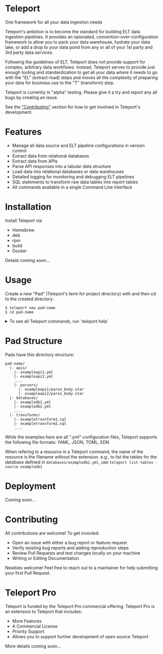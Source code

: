 # Teleport

One framework for all your data ingestion needs

Teleport's ambition is to become the standard for building ELT data ingestion pipelines. It provides an opionated, convention-over-configuration framework to allow you to pack your data warehouse, hydrate your data lake, or add a drop to your data pond from any or all of your 1st party and 3rd party data services.

Following the guidelines of ELT, Teleport does not provide support for complex, arbitrary data workflows. Instead, Teleport serves to provide just enough tooling and standardization to get all your data where it needs to go with the "EL" (extract-load) steps and moves all the complexity of preparing your data for business use to the "T" (transform) step.

Teleport is currently in "alpha" testing. Please give it a try and report any all bugs by creating an issue. 

See the ["Contributing"](#Contributing) section for how to get involved in Teleport's development.

# Features

* Manage all data source and ELT pipeline configurations in version control
* Extract data from relational databases
* Extract data from APIs
* Parse API responses into a tabular data structure
* Load data into relational databases or data warehouses
* Detailed logging for monitoring and debugging ELT pipelines
* SQL statements to transform raw data tables into report tables
* All commands available in a single Command Line Interface

# Installation

Install Teleport via

* Homebrew
* deb
* rpm
* build
* Docker

Details coming soon...

# Usage

Create a new "Pad" (Teleport's term for project directory) with and then cd to the created directory:

    $ teleport new pad-name
    $ cd pad-name

<details><summary>To see all Teleport commands, run `teleport help`</summary>

    $ teleport help
    Commands:
      new <path/to/pad>	generate a new pad folder at the given path
      help			show this message
      version		print version information

      extract		export all data from a database table to CSV. Required options: -from, -table
      extract-api		export all data from an API endpoint to CSV. Required options: -from, -endpoint

      extract-load		extract all data from a table in one database to another database. Required options: -from, -to, -table
      extract-load-api		extract all data from an API endpoint to a database. Required options: -from, -to, -endpoint

      transform		(re-)generate a materialized table form a sql statement. Required options: -source, -table

      about-db		show connection information for a database. Required options: -source
      db-terminal		start a terminal for interacting with a database. Required options: -source
      list-tables		list the tables in a database. Required options: -source
      drop-table		drop a table. Required options: -source, -table
      describe-table	print the schema for a table. Required options: -source, -table

    Options:
      -source, -s [source]	data source name
      -from [source]	data source to extract data from
      -to [source]		data source to load data into
      -table, -t [table]	name of table in the database data source
      -endpoint, -e [table]	name of endpoint in the API data source
      -preview, -p		preview command as a dry-run without making any changes
      -debug, -d		enable debug log output
</details>

# Pad Structure

Pads have this directory structure:
    
    pad-name/
      |- apis/
        |- exampleapi1.yml
        |- exampleapi2.yml
        ....
        |- parsers/
          |- exampleapi1/parse_body.star
          |- exampleapi2/parse_body.star
      |- databases/
        |- exampledb1.yml
        |- exampledb2.yml
        ....
      |- transforms/
        |- exampletrasnform1.sql
        |- exampletransform2.sql
        ....

While the examples here are all ".yml" configuration files, Teleport supports the following file formats: YAML, JSON, TOML, EDN

When refering to a resource in a Teleport command, the name of the resource is the filename without the extension. e.g., to list the tables for the database defined in `databases/exampledb1.yml`, use `teleport list-tables -source exampledb1`

# Deployment

Coming soon...

# Contributing

All contributions are welcome! To get invovled:

* Open an issue with either a bug report or feature request
* Verify existing bug reports and adding reproduction steps
* Review Pull Requests and test changes locally on your machine
* Writing or Editing Documentation

Newbies welcome! Feel free to reach out to a maintainer for help submitting your first Pull Request.

# Teleport Pro

Teleport is funded by the Teleport Pro commercial offering. Teleport Pro is an extension to Teleport that includes:

* More Features
* A Commercial License
* Priority Support
* Allows you to support further development of open source Teleport

More details coming soon...